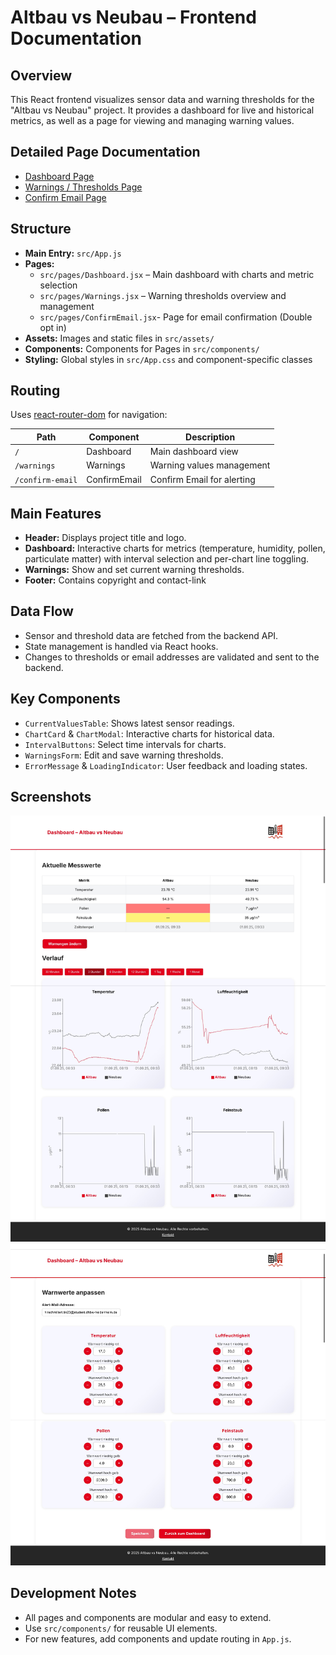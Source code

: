 # Altbau vs Neubau – Frontend Documentation

## Overview

This React frontend visualizes sensor data and warning thresholds for the "Altbau vs Neubau" project. It provides a dashboard for live and historical metrics, as well as a page for viewing and managing warning values.

## Detailed Page Documentation

- [Dashboard Page](./frontend_dashboard.md)
- [Warnings / Thresholds Page](./frontend_warnings.md)
- [Confirm Email Page](./frontend_confirm-email.md)

## Structure

- **Main Entry:** `src/App.js`
- **Pages:**
  - `src/pages/Dashboard.jsx` – Main dashboard with charts and metric selection
  - `src/pages/Warnings.jsx` – Warning thresholds overview and management
  - `src/pages/ConfirmEmail.jsx`- Page for email confirmation (Double opt in)
- **Assets:** Images and static files in `src/assets/`
- **Components:** Components for Pages in `src/components/`
- **Styling:** Global styles in `src/App.css` and component-specific classes

## Routing

Uses [react-router-dom](https://reactrouter.com/) for navigation:

| Path            | Component   | Description                  |
|-----------------|------------|------------------------------|
| `/`             | Dashboard  | Main dashboard view          |
| `/warnings`    | Warnings   | Warning values management    |
| `/confirm-email`    | ConfirmEmail   | Confirm Email for alerting   |

## Main Features

- **Header:** Displays project title and logo.
- **Dashboard:** Interactive charts for metrics (temperature, humidity, pollen, particulate matter) with interval selection and per-chart line toggling.
- **Warnings:** Show and set current warning thresholds.
- **Footer:** Contains copyright and contact-link

## Data Flow

- Sensor and threshold data are fetched from the backend API.
- State management is handled via React hooks.
- Changes to thresholds or email addresses are validated and sent to the backend.

## Key Components

- `CurrentValuesTable`: Shows latest sensor readings.
- `ChartCard` & `ChartModal`: Interactive charts for historical data.
- `IntervalButtons`: Select time intervals for charts.
- `WarningsForm`: Edit and save warning thresholds.
- `ErrorMessage` & `LoadingIndicator`: User feedback and loading states.

## Screenshots

![Dashboard Screenshot](../images/dashboard_screenshot.jpeg)
![Warnings Page Screenshot](../images/warnings_screenshot.jpeg)

## Development Notes

- All pages and components are modular and easy to extend.
- Use `src/components/` for reusable UI elements.
- For new features, add components and update routing in `App.js`.